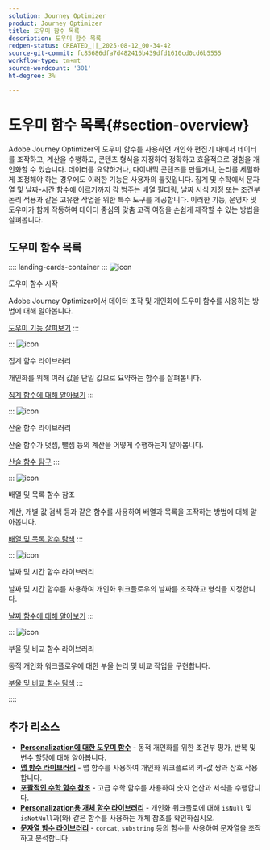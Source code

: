 ```yaml
---
solution: Journey Optimizer
product: Journey Optimizer
title: 도우미 함수 목록
description: 도우미 함수 목록
redpen-status: CREATED_||_2025-08-12_00-34-42
source-git-commit: fc85686dfa7d482416b439dfd1610cd0cd6b5555
workflow-type: tm+mt
source-wordcount: '301'
ht-degree: 3%

---
```



# 도우미 함수 목록{#section-overview}

Adobe Journey Optimizer의 도우미 함수를 사용하면 개인화 편집기 내에서 데이터를 조작하고, 계산을 수행하고, 콘텐츠 형식을 지정하여 정확하고 효율적으로 경험을 개인화할 수 있습니다. 데이터를 요약하거나, 다이내믹 콘텐츠를 만들거나, 논리를 세밀하게 조정해야 하는 경우에도 이러한 기능은 사용자의 툴킷입니다. 집계 및 수학에서 문자열 및 날짜-시간 함수에 이르기까지 각 범주는 배열 필터링, 날짜 서식 지정 또는 조건부 논리 적용과 같은 고유한 작업을 위한 특수 도구를 제공합니다. 이러한 기능, 운영자 및 도우미가 함께 작동하여 데이터 중심의 맞춤 고객 여정을 손쉽게 제작할 수 있는 방법을 살펴봅니다.

## 도우미 함수 목록

:::: landing-cards-container
:::
![icon](https://cdn.experienceleague.adobe.com/icons/circle-play.svg?lang=ko)

도우미 함수 시작

Adobe Journey Optimizer에서 데이터 조작 및 개인화에 도우미 함수를 사용하는 방법에 대해 알아봅니다.

[도우미 기능 살펴보기](../using/personalization/functions/functions.md)
:::

:::
![icon](https://cdn.experienceleague.adobe.com/icons/list-check.svg?lang=ko)

집계 함수 라이브러리

개인화를 위해 여러 값을 단일 값으로 요약하는 함수를 살펴봅니다.

[집계 함수에 대해 알아보기](../using/personalization/functions/aggregation.md)
:::

:::
![icon](https://cdn.experienceleague.adobe.com/icons/code-branch.svg?lang=ko)

산술 함수 라이브러리

산술 함수가 덧셈, 뺄셈 등의 계산을 어떻게 수행하는지 알아봅니다.

[산술 함수 탐구](../using/personalization/functions/arithmetic-functions.md)
:::

:::
![icon](https://cdn.experienceleague.adobe.com/icons/code-branch.svg?lang=ko)

배열 및 목록 함수 참조

계산, 개별 값 검색 등과 같은 함수를 사용하여 배열과 목록을 조작하는 방법에 대해 알아봅니다.

[배열 및 목록 함수 탐색](../using/personalization/functions/arrays-list.md)
:::

:::
![icon](https://cdn.experienceleague.adobe.com/icons/calendar-alt.svg?lang=ko)

날짜 및 시간 함수 라이브러리

날짜 및 시간 함수를 사용하여 개인화 워크플로우의 날짜를 조작하고 형식을 지정합니다.

[날짜 함수에 대해 알아보기](../using/personalization/functions/dates.md)
:::

:::
![icon](https://cdn.experienceleague.adobe.com/icons/code-branch.svg?lang=ko)

부울 및 비교 함수 라이브러리

동적 개인화 워크플로우에 대한 부울 논리 및 비교 작업을 구현합니다.

[부울 및 비교 함수 탐색](../using/personalization/functions/operators.md)
:::

::::


## 추가 리소스

- **[Personalization에 대한 도우미 함수](../using/personalization/functions/helpers.md)** - 동적 개인화를 위한 조건부 평가, 반복 및 변수 할당에 대해 알아봅니다.
- **[맵 함수 라이브러리](../using/personalization/functions/maps.md)** - 맵 함수를 사용하여 개인화 워크플로의 키-값 쌍과 상호 작용합니다.
- **[포괄적인 수학 함수 참조](../using/personalization/functions/math.md)** - 고급 수학 함수를 사용하여 숫자 연산과 서식을 수행합니다.
- **[Personalization용 개체 함수 라이브러리](../using/personalization/functions/objects.md)** - 개인화 워크플로에 대해 `isNull` 및 `isNotNull`과(와) 같은 함수를 사용하는 개체 참조를 확인하십시오.
- **[문자열 함수 라이브러리](../using/personalization/functions/string.md)** - `concat`, `substring` 등의 함수를 사용하여 문자열을 조작하고 분석합니다.
